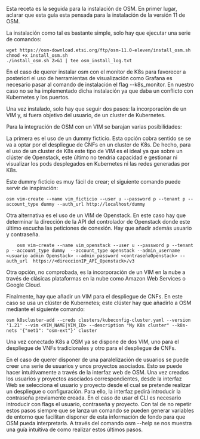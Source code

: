 Esta receta es la seguida para la instalación de OSM. En primer lugar, aclarar que esta guía esta pensada para la instalación de la versión 11 de OSM.

La instalación como tal es bastante simple, solo hay que ejecutar una serie de comandos:

```
wget https://osm-download.etsi.org/ftp/osm-11.0-eleven/install_osm.sh
chmod +x install_osm.sh
./install_osm.sh 2>&1 | tee osm_install_log.txt
```
En el caso de querer instalar osm con el monitor de K8s para favorecer a posteriori el uso de herramientas de visualización como Grafana es necesario pasar al comando de instalación el flag --k8s_monitor. En nuestro caso no se ha implementado dicha instalación ya que daba un conflicto con Kubernetes y los puertos.

Una vez instalado, solo hay que seguir dos pasos: la incorporación de un VIM y, si fuera objetivo del usuario, de un cluster de Kubernetes.

Para la integración de OSM con un VIM se barajan varias posibilidades:

La primera es el uso de un dummy ficticio. Esta opción cobra sentido se se va a optar por el despliegue de CNFs en un cluster de K8s. De hecho, para el uso de un cluster de K8s este tipo de VIM es el ideal ya que sobre un clúster de Openstack, este último no tendría capacidad e gestionar ni visualizar los pods desplegados en Kubernetes ni las redes generadas por K8s.

Este dummy ficticio es muy fácil de crear; el siguiente comando puede servir de inspiración:

```
osm vim-create --name vim_ficticio --user u --password p --tenant p --account_type dummy --auth_url http://localhost/dummy

```

Otra alternativa es el uso de un VIM de Openstack. En este caso hay que determinar la dirección de la API del controlador de Openstack donde este último escucha las peticiones de conexión. Hay que añadir además usuario y contraseña.

```
    osm vim-create --name vim_openstack --user u --password p --tenant p --account_type dummy  --account_type openstack --admin_username <usuario admin Openstack> --admin_password <contraseñaOpenstack> --auth_url  https://<direccionIP_API_Openstack>/v3
```

Otra opción, no comprobada, es la incorporación de un VIM en la nube a través de clásicas plataformas en la nube como Amazon Web Services o Google Cloud. 


Finalmente, hay que añadir un VIM para el despliegue de CNFs. En este caso se usa un clúster de Kubernetes; este clúster hay que añadirlo a OSM mediante el siguiente comando:


```
osm k8scluster-add --creds clusters/kubeconfig-cluster.yaml --version '1.21' --vim <VIM_NAME|VIM_ID> --description "My K8s cluster" --k8s-nets '{"net1": "osm-ext"}' cluster
```

Una vez conectado K8s a OSM ya se dispone de dos VIM, uno para el despliegue de VNFs tradicionales y otro para el despliegue de CNFs.

En el caso de querer disponer de una paralelización de usuarios se puede creer una serie de usuarios y unos proyectos asociados. Esto se puede hacer intuitivamente a través de la interfaz web de OSM. Una vez creados los usuarios y proyectos asociados correspondientes, desde la interfaz Web se selecciona el usuario y proyecto desde el cual se pretende realizar un despliegue o configuración. Para ello, la interfaz pedirá introducir la contraseña previamente creada. En el caso de usar el CLI es necesario introducir con flags el usuario, contraseña y proyecto. Con tal de no repetir estos pasos siempre que se lanza un comando se pueden generar variables de entorno que facilitan disponer de esta información de fondo para que OSM pueda interpretarla. A través del comando osm --help se nos muestra una guía intuitiva de como realizar estos últimos pasos.


